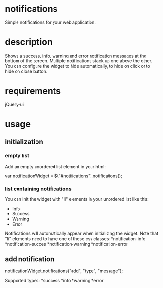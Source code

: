 # notifications
Simple notifications for your web application.

# description
Shows a success, info, warning and error notification messages at the bottom of the screen. Multiple notifications stack up one above the other. You can configure the widget to hide automatically, to hide on click or to hide on close button.

# requirements
jQuery-ui

# usage
## initialization
### empty list
Add an empty unordered list element in your html:
  <ul id="notifications"></ul>

var notificationWidget = $("#notifications").notifications();

### list containing notifications
You can init the widget with "li" elements in your unordered list like this:
  <ul id="notifications">
    <li class="notification-info">Info</li>
    <li class="notification-success">Success</li>
    <li class="notification-warning">Warning</li>
    <li class="notification-error">Error</li>
  </ul>

Notifications will automatically appear when initializing the widget.
Note that "li" elements need to have one of these css classes:
*notification-info
*notification-succes
*notification-warning
*notification-error

## add notification
notificationWidget.notifications("add", "type", "message");

Supported types:
*success
*info
*warning
*error




